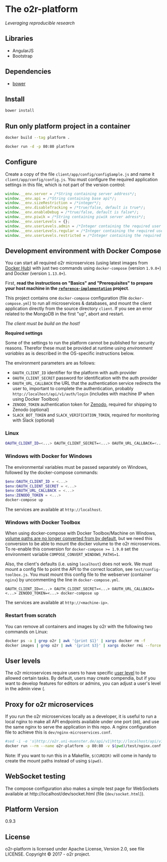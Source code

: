 # The o2r-platform

_Leveraging reproducible research_

## Libraries

- AngularJS
- Bootstrap

## Dependencies

- [bower](https://bower.io/)

## Install

```bash
bower install
```

## Run only platform project in a container

```bash
docker build --tag platform .

docker run -d -p 80:80 platform
```

## Configure

Create a copy of the file `client/app/config/configSample.js` and name it `client/app/config/config.js`. You must configure the required application settings in this file, which is not part of the version control:

```JavaScript
window.__env.server = /*String containing server address*/;
window.__env.api = /*String containing base api*/;
window.__env.sizeRestriction = /*integer*/;
window.__env.disableTracking = /*true/false, default is true*/;
window.__env.enableDebug = /*true/false, default is false*/;
window.__env.piwik = /*String containing piwik server adress*/;
window.__env.userLevels = {};
window.__env.userLevels.admin = /*Integer containing the required user level for admin status*/;
window.__env.userLevels.regular = /*Integer containing the required user level for regular status*/;
window.__env.userLevels.restricted = /*Integer containing the required user level for restricted status*/;
```

## Development environment with Docker Compose

You can start all required o2r microservices (using latest images from [Docker Hub](https://hub.docker.com/r/o2rproject)) with just two commands using `docker-compose` (version `1.9.0+`) and Docker (version `1.13.0+`).

First, **read the instructions on "Basics" and "Prerequisites" to prepare your host machine in the [`reference-implementation`](https://github.com/o2r-project/reference-implementation) project**.

This project contains one `docker-compose` configuration (file `docker-compose.yml`) to run all microservices & databases, and mount the client application directly from the source directory `client`.
If you see an error related to the MongoDB in the first "up", abort and restart.

_The client must be build on the host!_

**Required settings**

Some of the settings to run the platform cannot be published for security reasons.
Therefor these must be provided at runtime using _environment variables_ as is described in the OS-specific instructions below.

The environment parameters are as follows:

- `OAUTH_CLIENT_ID` identifier for the platform with auth provider
- `OAUTH_CLIENT_SECRET` password for identification with the auth provider
- `OAUTH_URL_CALLBACK` the URL that the authentication service redirects the user to, important to complete the authentication, probably `http://localhost/api/v1/auth/login` (includes with machine IP when using Docker Toolbox)
- `ZENODO_TOKEN` authentication token for [Zenodo](https://zenodo.org/), required for shipping to Zenodo (optional)
- `SLACK_BOT_TOKEN` and `SLACK_VERIFICATION_TOKEN`, required for monitoring with Slack (optional)

### Linux

```bash
OAUTH_CLIENT_ID=<...> OAUTH_CLIENT_SECRET=<...> OAUTH_URL_CALLBACK=<...> ZENODO_TOKEN=<...> docker-compose up
```

### Windows with Docker for Windows

The environmental variables must be passed separately on Windows, followed by the docker-compose commands:

```powershell
$env:OAUTH_CLIENT_ID = <...>
$env:OAUTH_CLIENT_SECRET = <...>
$env:OAUTH_URL_CALLBACK = <...>
$env:ZENODO_TOKEN = <...>
docker-compose up
```

The services are available at `http://localhost`.

### Windows with Docker Toolbox

When using docker-compose with Docker Toolbox/Machine on Windows, [volume paths are no longer converted from by default](https://github.com/docker/compose/releases/tag/1.9.0), but we need this conversion to be able to mount the docker volume to the o2r microservices.
To re-enable this conversion for `docker-compose >= 1.9.0` set the environment variable `COMPOSE_CONVERT_WINDOWS_PATHS=1`.

Also, the client's defaults (i.e. using `localhost`) does not work.
We must mount a config file to point the API to the correct location, see `test/config-toolbox.js`.
You must mount this config file to the webserver (container `nginx`) by uncommenting the line in `docker-compose.yml`.

```
OAUTH_CLIENT_ID=<...> OAUTH_CLIENT_SECRET=<...> OAUTH_URL_CALLBACK=<...> ZENODO_TOKEN=<...> docker-compose up
```

The services are available at `http://<machine-ip>`.

### Restart from scratch

You can remove all containers and images by o2r with the following two commands on Linux:

```bash
docker ps -a | grep o2r | awk '{print $1}' | xargs docker rm -f
docker images | grep o2r | awk '{print $3}' | xargs docker rmi --force
```

## User levels

The o2r microservices require users to have specific [user level](http://o2r.info/o2r-web-api/user/#user-levels) to be allowed certain tasks.
By default, users may create compendia, but if you want to develop features for editors or admins, you can adjust a user's level in the admin view (.

## Proxy for o2r microservices

If you run the o2r microservices locally as a developer, it is useful to run a local nginx to make all API endpoints available under one port (`80`), and use the same nginx to serve the application in this repo.
A nginx configuration file to achieve this is `dev/nginx-microservices.conf`.

```bash
#sed -i -e 's|http://o2r.uni-muenster.de/api/v1|http://localhost/api/v1|g' js/app.js
docker run --rm --name o2r-platform -p 80:80 -v $(pwd)/test/nginx.conf:/etc/nginx/nginx.conf -v $(pwd)/client:/etc/nginx/html $(pwd)/test:/etc/nginx/html/test nginx
```

Note: If you want to run this in a Makefile, `$(CURDIR)` will come in handy to create the mount paths instead of using `$(pwd)`.

## WebSocket testing

The compose configuration also makes a simple test page for WebSockets available at http://localhost/dev/socket.html (file (`dev/socket.html`)).

## Platform Version

0.9.3

## License

o2r-platform is licensed under Apache License, Version 2.0, see file LICENSE.
Copyright &copy; 2017 - o2r project.
